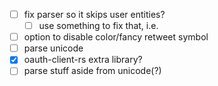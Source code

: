 - [ ] fix parser so it skips user entities?
  - [ ] use something to fix that, i.e.
- [ ] option to disable color/fancy retweet symbol
- [ ] parse unicode
- [x] oauth-client-rs extra library?
- [ ] parse stuff aside from unicode(?)
